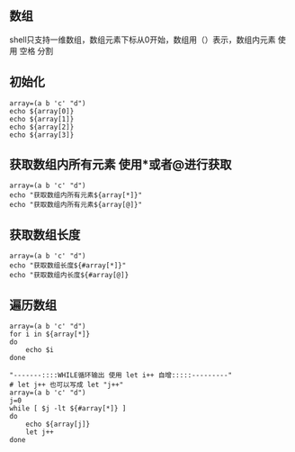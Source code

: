 ## 数组
shell只支持一维数组，数组元素下标从0开始，数组用（）表示，数组内元素 使用 空格 分割

##  初始化

```shell
array=(a b 'c' "d")
echo ${array[0]}
echo ${array[1]}
echo ${array[2]}
echo ${array[3]}
```

##  获取数组内所有元素   使用*或者@进行获取

```shell
array=(a b 'c' "d")
echo "获取数组内所有元素${array[*]}"
echo "获取数组内所有元素${array[@]}"
```
##  获取数组长度

```shell
array=(a b 'c' "d")
echo "获取数组长度${#array[*]}"
echo "获取数组内长度${#array[@]}

```
## 遍历数组

```shell
array=(a b 'c' "d")
for i in ${array[*]}
do
    echo $i
done

"-------::::WHILE循环输出 使用 let i++ 自增:::::---------"
# let j++ 也可以写成 let "j++"
array=(a b 'c' "d")
j=0
while [ $j -lt ${#array[*]} ]
do
    echo ${array[j]}
    let j++
done
```
